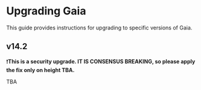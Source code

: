 # Upgrading Gaia

This guide provides instructions for upgrading to specific versions of Gaia.

## v14.2

❗**This is a security upgrade. IT IS CONSENSUS BREAKING, so please apply the fix only on height TBA.**

TBA